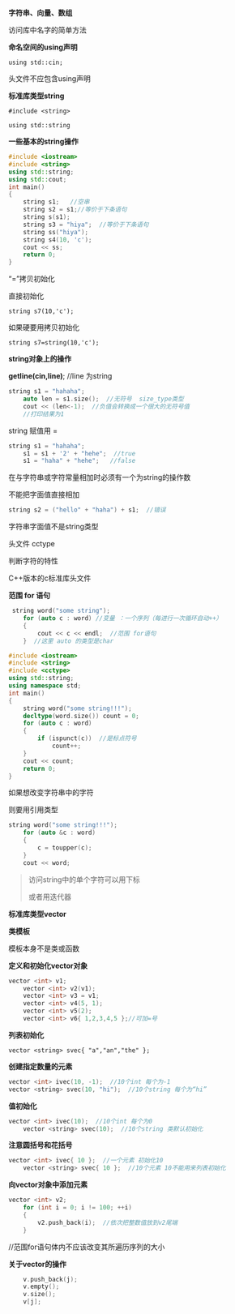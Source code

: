 **字符串、向量、数组**

访问库中名字的简单方法

**命名空间的using声明**

`using std::cin;`

头文件不应包含using声明

**标准库类型string**

`#include <string>`

`using std::string`

**一些基本的string操作**

~~~c++
#include <iostream>
#include <string>
using std::string;
using std::cout;
int main()
{
    string s1;   //空串
    string s2 = s1;//等价于下条语句
    string s(s1);
    string s3 = "hiya";  //等价于下条语句
    string ss("hiya");
    string s4(10, 'c');
    cout << ss;
    return 0;
}
~~~

“=”拷贝初始化

直接初始化

`string s7(10,'c');`

如果硬要用拷贝初始化

`string s7=string(10,'c');`

**string对象上的操作**

**getline(cin,line)**;  //line 为string

~~~c++
string s1 = "hahaha";
    auto len = s1.size();  //无符号  size_type类型
    cout << (len<-1);  //负值会转换成一个很大的无符号值
    //打印结果为1
~~~

string 赋值用 =

~~~c++
string s1 = "hahaha";
    s1 = s1 + '2' + "hehe";  //true
    s1 = "haha" + "hehe";   //false
~~~

在与字符串或字符常量相加时必须有一个为string的操作数

不能把字面值直接相加

~~~c++
string s2 = ("hello" + "haha") + s1;  //错误
~~~

字符串字面值不是string类型

头文件 cctype

判断字符的特性

C++版本的c标准库头文件

**范围 for 语句**

~~~c++
 string word("some string");
    for (auto c : word) //变量 ：一个序列（每进行一次循环自动++）
    {
        cout << c << endl;  //范围 for语句
    }  //这里 auto 的类型是char
~~~

~~~c++
#include <iostream>
#include <string>
#include <cctype>
using std::string;
using namespace std;
int main()
{
    string word("some string!!!");
    decltype(word.size()) count = 0;
    for (auto c : word)
    {
        if (ispunct(c))  //是标点符号
            count++;
    }
    cout << count;
    return 0;
}
~~~

如果想改变字符串中的字符

则要用引用类型

~~~c++
string word("some string!!!");
    for (auto &c : word)
    {
        c = toupper(c);
    }
    cout << word;
~~~

> 访问string中的单个字符可以用下标[](返回引用)
>
> 或者用迭代器

**标准库类型vector**

**类模板**

模板本身不是类或函数

**定义和初始化vector对象**

~~~c++
vector <int> v1;
    vector <int> v2(v1);
    vector <int> v3 = v1;
    vector <int> v4(5, 1);
    vector <int> v5(2);
    vector <int> v6{ 1,2,3,4,5 };//可加=号
~~~

**列表初始化**

`vector <string> svec{ "a","an","the" };`

**创建指定数量的元素**

~~~c++
vector <int> ivec(10, -1);  //10个int 每个为-1
vector <string> svec(10, "hi");  //10个string 每个为“hi”
~~~

**值初始化**

~~~c++
vector <int> ivec(10);  //10个int 每个为0
    vector <string> svec(10);  //10个string 类默认初始化
~~~

**注意圆括号和花括号**

~~~c++
vector <int> ivec{ 10 };  //一个元素 初始化10
    vector <string> svec{ 10 };  //10个元素 10不能用来列表初始化
~~~

**向vector对象中添加元素**

~~~c++
vector <int> v2;
    for (int i = 0; i != 100; ++i)
    {
        v2.push_back(i);  //依次把整数值放到v2尾端
    }
~~~

//范围for语句体内不应该改变其所遍历序列的大小

**关于vector的操作**

~~~c++
    v.push_back(j);
    v.empty();
    v.size();
    v[j];
~~~

